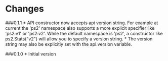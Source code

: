 Changes
=======

###0.1.1
    * API constructor now accepts api version string. For example at current the 'ps2' namespace also supports a more explicit specifier like 'ps2:v1' or 'ps2:v2'. While the default namespace is 'ps2', a constructor like ps2.Stats("v2") will allow you to specify a version string.
    * The version string may also be explicitly set with the api.version variable.

###0.1.0
    * Initial version
